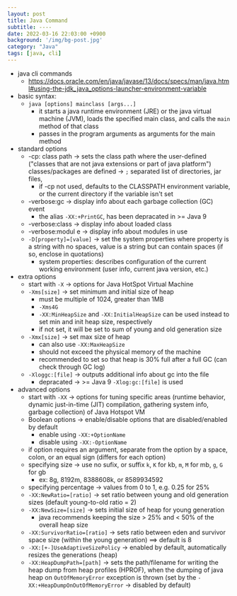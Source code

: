 ```yaml
---
layout: post
title: Java Command
subtitle: ----
date: 2022-03-16 22:03:00 +0900
background: '/img/bg-post.jpg'
category: "Java"
tags: [java, cli]
---
```


* java cli commands
    * https://docs.oracle.com/en/java/javase/13/docs/specs/man/java.html#using-the-jdk_java_options-launcher-environment-variable
* basic syntax:
    * `java [options] mainclass [args...]`
        * it starts a java runtime environment (JRE) or the java virtual machine (JVM), loads the specified main class, and calls the `main` method of that class
        * passes in the program arguments as arguments for the main method
* standard options
    * -cp: class path -> sets the class path where the user-defined ("classes that are not java extensions or part of java platform") classes/packages are defined -> `;` separated list of directories, jar files,
        * if -cp not used, defaults to the CLASSPATH environment variable, or the current directory if the variable isn't set
    * -verbose:gc -> display info about each garbage collection (GC) event
        * the alias `-XX:+PrintGC`, has been depracated in >= Java 9
    * -verbose:class -> display info about loaded class
    * -verbose:modul e -> display info about modules in use
    * `-D[property]=[value]` -> set the system properties where property is a string with no spaces, value is a string but can contain spaces (if so, enclose in quotations)
        * system properties: describes configuration of the current working environment (user info, current java version, etc.)
* extra options
    * start with `-X` -> options for Java HotSpot Virtual Machine
    * `-Xms[size]` -> set minimum and initial size of heap
        * must be multiple of 1024, greater than 1MB
        * `-Xms4G`
        * `-XX:MinHeapSize` and `-XX:InitialHeapSize` can be used instead 
        to set min and init heap size, respectively
        * if not set, it will be set to sum of young and old generation size
    * `-Xmx[size]` -> set max size of heap
        * can also use `-XX:MaxHeapSize`
        * should not exceed the physical memory of the machine
        * recommended to set so that heap is 30% full after a full GC (can check through GC log)
    * `-Xloggc:[file]` -> outputs additional info about gc into the file
        * depracated -> >= Java 9 `-Xlog:gc:[file]` is used
* advanced options 
    * start with `-XX` -> options for tuning specific areas (runtime behavior, dynamic just-in-time (JIT) compilation, gathering system info, garbage collection) of Java Hotspot VM
    * Boolean options -> enable/disable options that are disabled/enabled by default
        * enable using `-XX:+OptionName`
        * disable using `-XX:-OptionName`
    * if option requires an argument, separate from the option by a space, colon, or an equal sign (differs for each option)
    * specifying size -> use no sufix, or suffix `k`, `K` for kb, `m`, `M` for mb, `g`, `G` for gb
        * ex:  8g, 8192m, 8388608k, or 8589934592
    * specifying percentage -> values from 0 to 1, e.g. 0.25 for 25%
    * `-XX:NewRatio=[ratio]` -> set ratio between young and old generation sizes (default young-to-old ratio = 2)
    * `-XX:NewSize=[size]` -> sets initial size of heap for young generation 
        * java recommends keeping the size > 25% and < 50% of the overall heap size
    * `-XX:SurvivorRatio=[ratio]` -> sets ratio between eden and survivor space size (within the young generation) ==> default is 8
    * `-XX:[+-]UseAdaptiveSizePolicy` -> enabled by default, automatically resizes the generations (heap)
    * `-XX:HeapDumpPath=[path]` -> sets the path/filename for writing the heap dump from heap profiles (HPROF), when the dumping of java heap on `OutOfMemoryError` exception is thrown (set by the `-XX:+HeapDumpOnOutOfMemoryError` -> disabled by default)
